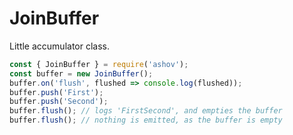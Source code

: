 # JoinBuffer

Little accumulator class.

```javascript
const { JoinBuffer } = require('ashov');
const buffer = new JoinBuffer();
buffer.on('flush', flushed => console.log(flushed));
buffer.push('First');
buffer.push('Second');
buffer.flush(); // logs 'FirstSecond', and empties the buffer 
buffer.flush(); // nothing is emitted, as the buffer is empty
```
